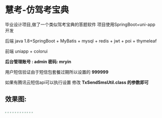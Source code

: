 # 慧考-仿驾考宝典
毕业设计项目,做了一个类似驾考宝典的答题软件 项目使用SpringBoot+uni-app开发





后端 java 1.8+SpringBoot + MyBatis + mysql + redis + jwt + poi + thymeleaf

前端 uniapp + colorui



**后台管理账号 : admin    密码: mryin**

用户短信验证由于短信包套餐过期所以设置的   **999999**   

如果有腾讯云短信api可以执行设置   修改 **TxSendSmsUtil.class 的参数即可**

## 效果图:

<img src="https://github.com/Mr-Yin-Sup/huikao/blob/main/driveexam_project/src/main/resources/static/png/hk%20(12).png" style="zoom:25%;" />

<img src="https://github.com/Mr-Yin-Sup/huikao/blob/main/driveexam_project/src/main/resources/static/png/hk%20(11).png" style="zoom:25%;" />

<img src="https://github.com/Mr-Yin-Sup/huikao/blob/main/driveexam_project/src/main/resources/static/png/hk%20(10).png" style="zoom:25%;" />

<img src="https://github.com/Mr-Yin-Sup/huikao/blob/main/driveexam_project/src/main/resources/static/png/hk%20(9).png" style="zoom:25%;" />

<img src="https://github.com/Mr-Yin-Sup/huikao/blob/main/driveexam_project/src/main/resources/static/png/hk%20(8).png" style="zoom:25%;" />

<img src="https://github.com/Mr-Yin-Sup/huikao/blob/main/driveexam_project/src/main/resources/static/png/hk%20(7).png" style="zoom:25%;" />

<img src="https://github.com/Mr-Yin-Sup/huikao/blob/main/driveexam_project/src/main/resources/static/png/hk%20(6).png" style="zoom:25%;" />

<img src="https://github.com/Mr-Yin-Sup/huikao/blob/main/driveexam_project/src/main/resources/static/png/hk%20(5).png" style="zoom:25%;" />

<img src="https://github.com/Mr-Yin-Sup/huikao/blob/main/driveexam_project/src/main/resources/static/png/hk%20(4).png" style="zoom:25%;" />

<img src="https://github.com/Mr-Yin-Sup/huikao/blob/main/driveexam_project/src/main/resources/static/png/hk%20(3).png" style="zoom:25%;" />

<img src="https://github.com/Mr-Yin-Sup/huikao/blob/main/driveexam_project/src/main/resources/static/png/hk%20(2).png" style="zoom:25%;" />

<img src="https://github.com/Mr-Yin-Sup/huikao/blob/main/driveexam_project/src/main/resources/static/png/hk1.png" style="zoom:25%;" />